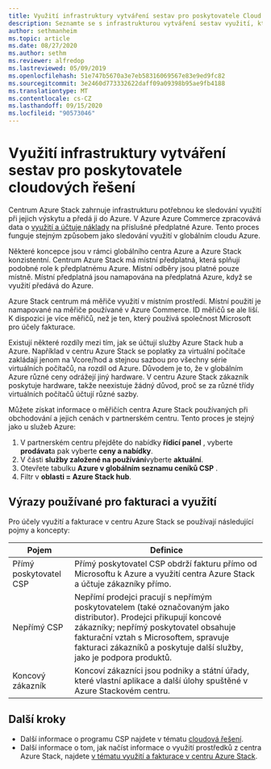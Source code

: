 ```yaml
---
title: Využití infrastruktury vytváření sestav pro poskytovatele Cloud Solution Provider – centrum Azure Stack
description: Seznamte se s infrastrukturou vytváření sestav využití, která se používá ke sledování využití pro klienty používané poskytovatelem Cloud Solution Provider (CSP).
author: sethmanheim
ms.topic: article
ms.date: 08/27/2020
ms.author: sethm
ms.reviewer: alfredop
ms.lastreviewed: 05/09/2019
ms.openlocfilehash: 51e747b5670a3e7eb58316069567e83e9ed9fc82
ms.sourcegitcommit: 3e2460d773332622daff09a09398b95ae9fb4188
ms.translationtype: MT
ms.contentlocale: cs-CZ
ms.lasthandoff: 09/15/2020
ms.locfileid: "90573046"
---
```

# <a name="usage-reporting-infrastructure-for-cloud-solution-providers"></a>Využití infrastruktury vytváření sestav pro poskytovatele cloudových řešení

Centrum Azure Stack zahrnuje infrastrukturu potřebnou ke sledování využití při jejich výskytu a předá ji do Azure. V Azure Azure Commerce zpracovává data o [využití a účtuje náklady](azure-stack-billing-and-chargeback.md) na příslušné předplatné Azure. Tento proces funguje stejným způsobem jako sledování využití v globálním cloudu Azure.

Některé koncepce jsou v rámci globálního centra Azure a Azure Stack konzistentní. Centrum Azure Stack má místní předplatná, která splňují podobné role k předplatnému Azure. Místní odběry jsou platné pouze místně. Místní předplatná jsou namapována na předplatná Azure, když se využití předává do Azure.

Azure Stack centrum má měřiče využití v místním prostředí. Místní použití je namapované na měřiče používané v Azure Commerce. ID měřičů se ale liší. K dispozici je více měřičů, než je ten, který používá společnost Microsoft pro účely fakturace.

Existují některé rozdíly mezi tím, jak se účtují služby Azure Stack hub a Azure. Například v centru Azure Stack se poplatky za virtuální počítače zakládají jenom na Vcore/hod a stejnou sazbou pro všechny série virtuálních počítačů, na rozdíl od Azure. Důvodem je to, že v globálním Azure různé ceny odrážejí jiný hardware. V centru Azure Stack zákazník poskytuje hardware, takže neexistuje žádný důvod, proč se za různé třídy virtuálních počítačů účtují různé sazby.

Můžete získat informace o měřičích centra Azure Stack používaných při obchodování a jejich cenách v partnerském centru. Tento proces je stejný jako u služeb Azure:

1. V partnerském centru přejděte do nabídky **řídicí panel** , vyberte **prodávat**a pak vyberte **ceny a nabídky**.
2. V části **služby založené na používání**vyberte **aktuální**.
3. Otevřete tabulku **Azure v globálním seznamu ceníků CSP** .
4. Filtr v **oblasti = Azure Stack hub**.

## <a name="terms-used-for-billing-and-usage"></a>Výrazy používané pro fakturaci a využití

Pro účely využití a fakturace v centru Azure Stack se používají následující pojmy a koncepty:

| Pojem | Definice |
| --- | --- |
| Přímý poskytovatel CSP | Přímý poskytovatel CSP obdrží fakturu přímo od Microsoftu k Azure a využití centra Azure Stack a účtuje zákazníky přímo. |
| Nepřímý CSP | Nepřímí prodejci pracují s nepřímým poskytovatelem (také označovaným jako distributor). Prodejci přikupují koncové zákazníky; nepřímý poskytovatel obsahuje fakturační vztah s Microsoftem, spravuje fakturaci zákazníků a poskytuje další služby, jako je podpora produktů. |
| Koncový zákazník | Koncoví zákazníci jsou podniky a státní úřady, které vlastní aplikace a další úlohy spuštěné v Azure Stackovém centru. |

## <a name="next-steps"></a>Další kroky

- Další informace o programu CSP najdete v tématu [cloudová řešení](https://partner.microsoft.com/solutions/microsoft-cloud-solutions).
- Další informace o tom, jak načíst informace o využití prostředků z centra Azure Stack, najdete [v tématu využití a fakturace v centru Azure Stack](azure-stack-billing-and-chargeback.md).
